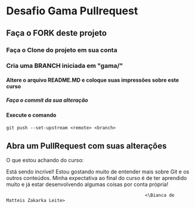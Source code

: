 # Desafio Gama Pullrequest

## Faça o FORK deste projeto

### Faça o Clone do projeto em sua conta

### Cria uma BRANCH iniciada em "gama/"

#### Altere o arquivo README.MD e coloque suas impressões sobre este curso

##### Faça o commit da sua alteração

#### Execute o comando

`git push --set-upstream <remote> <branch>`

## Abra um PullRequest com suas alterações

O que estou achando do curso:

Está sendo incrível! Estou gostando muito de entender mais sobre Git e os outros conteúdos. Minha expectativa ao final do curso é de ter aprendido muito e já estar desenvolvendo algumas coisas por conta própria!

                                                        <\Bianca de Matteis Zakarka Leite> 